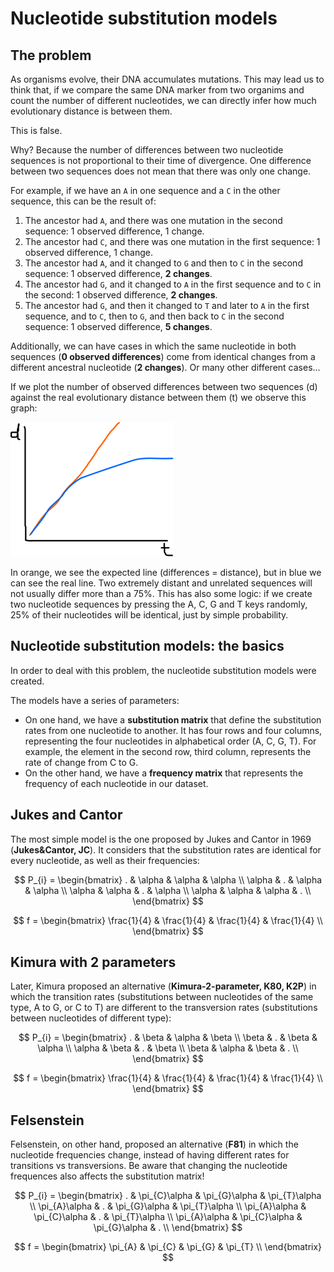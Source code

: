 # Nucleotide substitution models

## The problem

As organisms evolve, their DNA accumulates mutations. This may lead us to think that, if we compare the same DNA marker from two organims and count the number of different nucleotides, we can directly infer how much evolutionary distance is between them.

This is false.

Why? Because the number of differences between two nucleotide sequences is not proportional to their time of divergence. One difference between two sequences does not mean that there was only one change.

For example, if we have an `A` in one sequence and a `C` in the other sequence, this can be the result of:

1. The ancestor had `A`, and there was one mutation in the second sequence: 1 observed difference, 1 change.
2. The ancestor had `C`, and there was one mutation in the first sequence: 1 observed difference, 1 change.
3. The ancestor had `A`, and it changed to `G` and then to `C` in the second sequence: 1 observed difference, **2 changes**.
4. The ancestor had `G`, and it changed to `A` in the first sequence and to `C` in the second: 1 observed difference, **2 changes**.
5. The ancestor had `G`, and then it changed to `T` and later to `A` in the first sequence, and to `C`, then to `G`, and then back to `C` in the second sequence: 1 observed difference, **5 changes**.

Additionally, we can have cases in which the same nucleotide in both sequences (**0 observed differences**) come from identical changes from a different ancestral nucleotide (**2 changes**). Or many other different cases...

If we plot the number of observed differences between two sequences (d) against the real evolutionary distance between them (t) we observe this graph: 

![Graph](04-nucleotides.png)

In orange, we see the expected line (differences = distance), but in blue we can see the real line. Two extremely distant and unrelated sequences will not usually differ more than a 75%. This has also some logic: if we create two nucleotide sequences by pressing the A, C, G and T keys randomly, 25% of their nucleotides will be identical, just by simple probability.

## Nucleotide substitution models: the basics

In order to deal with this problem, the nucleotide substitution models were created.

The models have a series of parameters:

-	On one hand, we have a **substitution matrix** that define the substitution rates from one nucleotide to another. It has four rows and four columns, representing the four nucleotides in alphabetical order (A, C, G, T). For example, the element in the second row, third column, represents the rate of change from C to G.
-	On the other hand, we have a **frequency matrix** that represents the frequency of each nucleotide in our dataset.

## Jukes and Cantor

The most simple model is the one proposed by Jukes and Cantor in 1969 (**Jukes&Cantor, JC**). It considers that the substitution rates are identical for every nucleotide, as well as their frequencies:

$$
P_{i} = 
\begin{bmatrix}
  . & \alpha & \alpha & \alpha \\
  \alpha & . & \alpha & \alpha \\
  \alpha & \alpha & . & \alpha \\
  \alpha & \alpha & \alpha & . \\
\end{bmatrix}
$$

$$
f = 
\begin{bmatrix}
  \frac{1}{4} & \frac{1}{4} & \frac{1}{4} & \frac{1}{4} \\
\end{bmatrix}
$$

## Kimura with 2 parameters

Later, Kimura proposed an alternative (**Kimura-2-parameter, K80, K2P**) in which the transition rates (substitutions between nucleotides of the same type, A to G, or C to T) are different to the transversion rates (substitutions between nucleotides of different type): 


$$
P_{i} = 
\begin{bmatrix}
  . & \beta & \alpha & \beta \\
  \beta & . & \beta & \alpha \\
  \alpha & \beta & . & \beta \\
  \beta & \alpha & \beta & . \\
\end{bmatrix}
$$

$$
f = 
\begin{bmatrix}
  \frac{1}{4} & \frac{1}{4} & \frac{1}{4} & \frac{1}{4} \\
\end{bmatrix}
$$

## Felsenstein

Felsenstein, on other hand, proposed an alternative (**F81**) in which the nucleotide frequencies change, instead of having different rates for transitions vs transversions. Be aware that changing the nucleotide frequences also affects the substitution matrix!

$$
P_{i} = 
\begin{bmatrix}
  . & \pi_{C}\alpha & \pi_{G}\alpha & \pi_{T}\alpha \\
  \pi_{A}\alpha & . & \pi_{G}\alpha & \pi_{T}\alpha \\
  \pi_{A}\alpha & \pi_{C}\alpha & . & \pi_{T}\alpha \\
  \pi_{A}\alpha & \pi_{C}\alpha & \pi_{G}\alpha & . \\
\end{bmatrix}
$$

$$
f = 
\begin{bmatrix}
  \pi_{A} & \pi_{C} & \pi_{G} & \pi_{T} \\
\end{bmatrix}
$$

